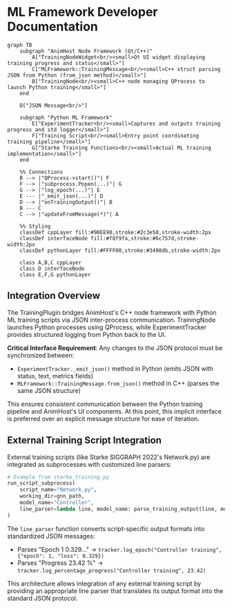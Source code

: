# ML Framework Developer Documentation

```mermaid
graph TB
    subgraph "AnimHost Node Framework (Qt/C++)"
        A["TrainingNodeWidget<br/><small>Qt UI widget displaying training progress and status</small>"]   
        C["MLFramework::TrainingMessage<br/><small>C++ struct parsing JSON from Python (from_json method)</small>"]
        B["TrainingNode<br/><small>C++ node managing QProcess to launch Python training</small>"]
    end
    
    D["JSON Message<br/>"]
    
    subgraph "Python ML Framework"
        E["ExperimentTracker<br/><small>Captures and outputs training progress and std logger</small>"]
        F["Training Script<br/><small>Entry point coordinating training pipeline</small>"]
        G["Starke Training Functions<br/><small>Actual ML training implementation</small>"]
    end
    
    %% Connections
    B --> |"QProcess->start()"| F
    F --> |"subprocess.Popen(...)"| G
    G --> |"log_epoch(...)"| E
    E --- |"_emit_json(...)"| D
    D --> |"onTrainingOutput()"| B
    B --- C
    C --> |"updateFromMessage(*)"| A
    
    %% Styling
    classDef cppLayer fill:#90EE90,stroke:#2c3e50,stroke-width:2px
    classDef interfaceNode fill:#f8f9fa,stroke:#6c757d,stroke-width:2px
    classDef pythonLayer fill:#FFFF00,stroke:#3498db,stroke-width:2px
    
    class A,B,C cppLayer
    class D interfaceNode
    class E,F,G pythonLayer
```

## Integration Overview

The TrainingPlugin bridges AnimHost's C++ node framework with Python ML training scripts via JSON inter-process communication. TrainingNode launches Python processes using QProcess, while ExperimentTracker provides structured logging from Python back to the UI.

**Critical Interface Requirement**: Any changes to the JSON protocol must be synchronized between:
- `ExperimentTracker._emit_json()` method in Python (emits JSON with status, text, metrics fields)
- `MLFramework::TrainingMessage.from_json()` method in C++ (parses the same JSON structure)

This ensures consistent communication between the Python training pipeline and AnimHost's UI components. At this point, this implicit interface is preferred over an explicit message structure for ease of iteration.

## External Training Script Integration

External training scripts (like Starke SIGGRAPH 2022's Network.py) are integrated as subprocesses with customized line parsers:

```python
# Example from starke_training.py
run_script_subprocess(
    script_name="Network.py",
    working_dir=gnn_path,
    model_name="Controller", 
    line_parser=lambda line, model_name: parse_training_output(line, model_name, tracker)
)
```

The `line_parser` function converts script-specific output formats into standardized JSON messages:
- Parses "Epoch 1 0.329..." → `tracker.log_epoch("Controller training", {"epoch": 1, "loss": 0.329})`
- Parses "Progress 23.42 %" → `tracker.log_percentage_progress("Controller training", 23.42)`

This architecture allows integration of any external training script by providing an appropriate line parser that translates its output format into the standard JSON protocol.